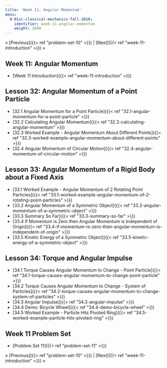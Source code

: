 ```yaml
---
title: 'Week 11: Angular Momentum'
menu:
  8-01sc-classical-mechanics-fall-2016:
    identifier: week-11-angular-momentum
    weight: 2040
---
```

« [Previous]({{< ref "problem-set-10" >}}) | [Next]({{< ref "week-11-introduction" >}}) »

Week 11: Angular Momentum
-------------------------

*   [Week 11 Introduction]({{< ref "week-11-introduction" >}})

Lesson 32: Angular Momentum of a Point Particle
-----------------------------------------------

*   [32.1 Angular Momentum for a Point Particle]({{< ref "32.1-angular-momentum-for-a-point-particle" >}})
*   [32.2 Calculating Angular Momentum]({{< ref "32.2-calculating-angular-momentum" >}})
*   [32.3 Worked Example - Angular Momentum About Different Points]({{< ref "32.3-worked-example-angular-momentum-about-different-points" >}})
*   [32.4 Angular Momentum of Circular Motion]({{< ref "32.4-angular-momentum-of-circular-motion" >}})

Lesson 33: Angular Momentum of a Rigid Body about a Fixed Axis
--------------------------------------------------------------

*   [33.1 Worked Example - Angular Momentum of 2 Rotating Point Particles]({{< ref "33.1-worked-example-angular-momentum-of-2-rotating-point-particles" >}})
*   [33.2 Angular Momentum of a Symmetric Object]({{< ref "33.2-angular-momentum-of-a-symmetric-object" >}})
*   [33.3 Summary So Far]({{< ref "33.3-summary-so-far" >}})
*   [33.4 If Momentum is Zero then Angular Momentum is Independent of Origin]({{< ref "33.4-if-momentum-is-zero-then-angular-momentum-is-independent-of-origin" >}})
*   [33.5 Kinetic Energy of a Symmetric Object]({{< ref "33.5-kinetic-energy-of-a-symmetric-object" >}})

Lesson 34: Torque and Angular Impulse
-------------------------------------

*   [34.1 Torque Causes Angular Momentum to Change - Point Particle]({{< ref "34.1-torque-causes-angular-momentum-to-change-point-particle" >}})
*   [34.2 Torque Causes Angular Momentum to Change - System of Particles]({{< ref "34.2-torque-causes-angular-momentum-to-change-system-of-particles" >}})
*   [34.3 Angular Impulse]({{< ref "34.3-angular-impulse" >}})
*   [34.4 Demo: Bicycle Wheel]({{< ref "34.4-demo-bicycle-wheel" >}})
*   [34.5 Worked Example - Particle Hits Pivoted Ring]({{< ref "34.5-worked-example-particle-hits-pivoted-ring" >}})

Week 11 Problem Set
-------------------

*   [Problem Set 11]({{< ref "problem-set-11" >}})

« [Previous]({{< ref "problem-set-10" >}}) | [Next]({{< ref "week-11-introduction" >}}) »